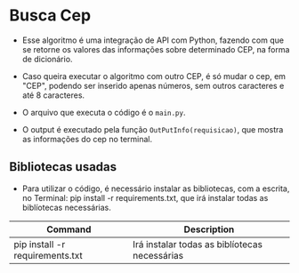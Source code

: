 # Busca Cep

- Esse algoritmo é uma integração de API com Python, fazendo com que se retorne os valores das informações sobre determinado CEP, na forma de dicionário.

- Caso queira executar o algoritmo com outro CEP, é só mudar o cep, em "CEP", podendo ser inserido apenas números, sem outros caracteres e até 8 caracteres.

- O arquivo que executa o código é o `main.py`.

- O output é executado pela função `OutPutInfo(requisicao)`, que mostra as informações do cep no terminal.

## Bibliotecas usadas

- Para utilizar o código, é necessário instalar as bibliotecas, com a escrita, no Terminal: pip install -r requirements.txt, que irá instalar todas as biblíotecas necessárias.

| Command | Description |
| --- | --- |
| pip install -r requirements.txt | Irá instalar todas as biblíotecas necessárias |

